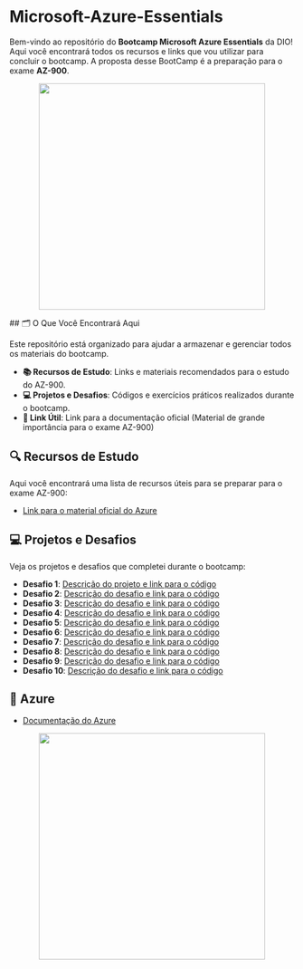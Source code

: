 # Microsoft-Azure-Essentials
Bem-vindo ao repositório do **Bootcamp Microsoft Azure Essentials** da DIO! Aqui você encontrará todos os recursos e links que vou utilizar para concluir o bootcamp. A proposta desse BootCamp é a preparação para o exame **AZ-900**.
<p align="center">
<img width="400" src="https://c.tenor.com/hPN0rA8xC5wAAAAM/work-homework.gif">
</p>
## 🗂️ O Que Você Encontrará Aqui

Este repositório está organizado para ajudar a armazenar e gerenciar todos os materiais do bootcamp.

- **📚 Recursos de Estudo**: Links e materiais recomendados para o estudo do AZ-900.
- **💻 Projetos e Desafios**: Códigos e exercícios práticos realizados durante o bootcamp.
- **🔗 Link Útil**: Link para a documentação oficial (Material de grande importância para o exame AZ-900)

## 🔍 Recursos de Estudo

Aqui você encontrará uma lista de recursos úteis para se preparar para o exame AZ-900:

- [Link para o material oficial do Azure](https://docs.microsoft.com/azure/)

## 💻 Projetos e Desafios

Veja os projetos e desafios que completei durante o bootcamp:

- **Desafio 1**: [Descrição do projeto e link para o código](https://github.com/iurynovarino/Microsoft-Azure-Essentials/blob/main/Desafio%2301%20-%20Cria%C3%A7%C3%A3o-de-VM-em-Azure.md)
- **Desafio 2**: [Descrição do desafio e link para o código](https://github.com/iurynovarino/Microsoft-Azure-Essentials/blob/main/Desafio%2302%20-%20Inst%C3%A2ncia%20de%20Banco%20de%20Dados.md)
- **Desafio 3**: [Descrição do desafio e link para o código](https://github.com/iurynovarino/Microsoft-Azure-Essentials/blob/main/Desafio%2303%20-%20Construindo-Arquiteturas_no_Azure.md)
- **Desafio 4**: [Descrição do desafio e link para o código](https://github.com/iurynovarino/Microsoft-Azure-Essentials/blob/main/Desafio%2304%20-%20Configurando-Recursos.md)
- **Desafio 5**: [Descrição do desafio e link para o código](https://github.com/iurynovarino/Microsoft-Azure-Essentials/blob/main/Desafio%2305%20-%20Dominando-Armazenamento-Azure.md)
- **Desafio 6**: [Descrição do desafio e link para o código](https://github.com/iurynovarino/Microsoft-Azure-Essentials/blob/main/Desafio%2306%20-%20Identidade-Acesso-Seguran%C3%A7a.md)
- **Desafio 7**: [Descrição do desafio e link para o código](https://github.com/iurynovarino/Microsoft-Azure-Essentials/blob/main/Desafio%2307%20-%20Otimizando-Custos-Azure.md)
- **Desafio 8**: [Descrição do desafio e link para o código](https://github.com/iurynovarino/Microsoft-Azure-Essentials/blob/main/Desafio%2308%20-%20Gerenciando-Pol%C3%ADticas-Acesso-Azure.md)
- **Desafio 9**: [Descrição do desafio e link para o código](https://github.com/iurynovarino/Microsoft-Azure-Essentials/blob/main/Desafio%2309%20-%20Ferramentas-De-Implanta%C3%A7%C3%A3o.md)
- **Desafio 10**: [Descrição do desafio e link para o código](https://github.com/iurynovarino/Microsoft-Azure-Essentials/blob/main/Desafio%2310%20-%20Monitoramento-Inteligente.md)
## 🔗 Azure

- [Documentação do Azure](https://docs.microsoft.com/azure/)

<p align="center">
<img width="400" src="https://i1.wp.com/static.wikia.nocookie.net/00b7ad48-7b24-4865-8a9c-0b3c6a1a9e75">
</p>
